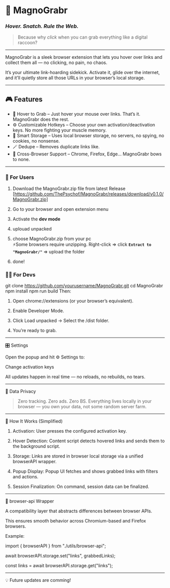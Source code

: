 # 🧲 MagnoGrabr
### _Hover. Snatch. Rule the Web._

> Because why *click* when you can grab everything like a digital raccoon?

---

MagnoGrabr is a sleek browser extension that lets you hover over links and collect them all — no clicking, no pain, no chaos.

It’s your ultimate link-hoarding sidekick. Activate it, glide over the internet, and it’ll quietly store all those URLs in your browser’s local storage.

---

## 🎮 Features

- 🧲 Hover to Grab – Just hover your mouse over links. That’s it. MagnoGrabr does the rest.  
- ⚙️ Customizable Hotkeys – Choose your own activation/deactivation keys. No more fighting your muscle memory.  
- 🧠 Smart Storage – Uses local browser storage, no servers, no spying, no cookies, no nonsense.  
- 🪄 Dedupe – Removes duplicate links like.
- 🧬 Cross-Browser Support – Chrome, Firefox, Edge… MagnoGrabr bows to none.  

---


### 🤠 For Users


1. Download the MagnoGrabr.zip file from latest Release<br>[https://github.com/ThePsychof/MagnoGrabr/releases/download/v0.1.0/MagnoGrabr.zip]

3. Go to your browser and open extension menu

4. Activate the **dev mode**

5. uplouad unpacked

6. choose MagnoGrabr.zip from your pc<br>⚡Some browsers require unzipping. Right-click => click **`Extract to "MagnoGrabr/"`** => upload the folder

7. done!



### 🧑‍💻 For Devs


git clone https://github.com/yourusername/MagnoGrabr.git
cd MagnoGrabr
npm install
npm run build
Then:

1. Open chrome://extensions (or your browser’s equivalent).

2. Enable Developer Mode.

3. Click Load unpacked → Select the /dist folder.

4. You’re ready to grab.

---

🎛 Settings

Open the popup and hit ⚙️ Settings to:

Change activation keys


All updates happen in real time — no reloads, no rebuilds, no tears.


---

💾 Data Privacy

> Zero tracking. Zero ads. Zero BS.
Everything lives locally in your browser — you own your data, not some random server farm.

---

🧠 How It Works (Simplified)

1. Activation: User presses the configured activation key.

2. Hover Detection: Content script detects hovered links and sends them to the background script.

3. Storage: Links are stored in browser local storage via a unified browserAPI wrapper.

4. Popup Display: Popup UI fetches and shows grabbed links with filters and actions.

5. Session Finalization: On command, session data can be finalized.


---

🧰 browser-api Wrapper

A compatibility layer that abstracts differences between browser APIs.
  
This ensures smooth behavior across Chromium-based and Firefox browsers.


Example:

import { browserAPI } from "./utils/browser-api";

await browserAPI.storage.set("links", grabbedLinks);
  
const links = await browserAPI.storage.get("links");


---

  💡 Future updates are comming!
